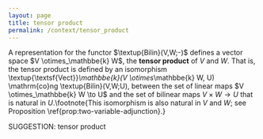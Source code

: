 ```yaml
---
layout: page
title: tensor product
permalink: /context/tensor_product
---
```

A representation for the functor $\textup{Bilin}(V,W;-)$ defines a vector space $V \otimes_\mathbbe{k} W$, the **tensor product** of $V$ and $W$. That is, the tensor product is defined by an isomorphism
\textup{\textsf{Vect}}_\mathbbe{k}(V \otimes_\mathbbe{k} W, U) \mathrm{co}ng \textup{Bilin}(V,W;U), between the set of linear maps $V \otimes_\mathbbe{k} W \to U$ and the set of bilinear maps $V \times W \to U$   that is natural in $U$.\footnote{This isomorphism is also natural in $V$ and $W$; see Proposition \ref{prop:two-variable-adjunction}.}

SUGGESTION: tensor product